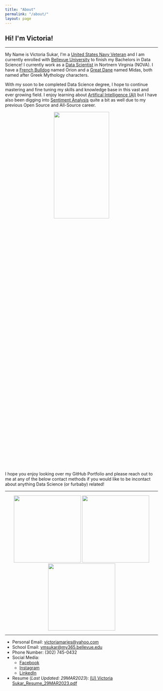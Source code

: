 ```yaml
---
title: "About"
permalink: "/about/"
layout: page
---
```


## Hi! I'm Victoria! 

-----
My Name is Victoria Sukar, I'm a [United States Navy Veteran](https://www.navy.mil/) and I am currently enrolled with [Bellevue University](https://www.bellevue.edu/) to finish my Bachelors in Data Science! I currently work as a [Data Scientist](https://en.wikipedia.org/wiki/Data_science) in Nortnern Virginia (NOVA). I have a [French Bulldog](https://en.wikipedia.org/wiki/French_Bulldog) named Orion and a [Great Dane](https://en.wikipedia.org/wiki/Great_Dane) named Midas, both named after Greek Mythology characters. 

With my soon to be completed Data Science degree, I hope to continue mastering and fine tuning my skills and knowledge base in this vast and ever growing field. I enjoy learning about [Artifical Intelligence (AI)](https://www.mygreatlearning.com/blog/difference-data-science-machine-learning-ai/) but I have also been digging into [Sentiment Analysis](https://towardsdatascience.com/sentiment-analysis-concept-analysis-and-applications-6c94d6f58c17) quite a bit as well due to my previous Open Source and All-Source career. 


<p align="center">
        <img width="60%" height="30%" src="https://user-images.githubusercontent.com/104641160/228518844-58fb3de2-8da9-474e-adb4-1068a1bc0d55.jpg">
</p>

I hope you enjoy looking over my GitHub Portfolio and please reach out to me at any of the below contact methods if you would like to be incontact about anything Data Science (or furbaby) related! 

----

<p align="center">
        <img width="221" height="221" src="https://user-images.githubusercontent.com/104641160/228536407-4afcf919-6ae3-406a-8af6-0e184f650670.png">
    <img width="221" height="221" src="https://user-images.githubusercontent.com/104641160/228536409-5106a012-90e6-4c1c-954a-286a3afa1e7a.png">
        <img width="221" height="221" src="https://github.com/victoriamaries/victoriamaries.github.io/assets/104641160/7ace0502-6060-4e6c-bee9-83b6a79c41c1">

</p>

----

* Personal Email: victoriamaries@yahoo.com
* School Email: vmsukar@my365.bellevue.edu
* Phone Number: (302) 745-0432
* Social Media: 
    - [Facebook](https://www.facebook.com/VictoriaMarieSukar)
    - [Instagram](https://www.instagram.com/veemarie.powerbuilder/)
    - [LinkedIn](https://www.linkedin.com/in/victoria-sukar-266b3a51/)
* Resume (_Last Updated: 29MAR2023_): [(U) Victoria Sukar_Resume_29MAR2023.pdf](https://github.com/victoriamaries/victoriamaries.github.io/files/11100477/U.Victoria.Sukar_Resume_29MAR2023.pdf)
